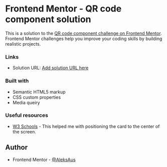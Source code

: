 # Frontend Mentor - QR code component solution

This is a solution to the [QR code component challenge on Frontend Mentor](https://www.frontendmentor.io/challenges/qr-code-component-iux_sIO_H). Frontend Mentor challenges help you improve your coding skills by building realistic projects. 


### Links

- Solution URL: [Add solution URL here](https://your-solution-url.com)

### Built with

- Semantic HTML5 markup
- CSS custom properties
- Media queiry


### Useful resources

- [W3 Schools](https://www.w3schools.com/cssref/css3_pr_transform.asp) - This helped me with positioning the card to the center of the screen.

## Author

- Frontend Mentor - [@AleksAus](https://www.frontendmentor.io/profile/AleksAus)




